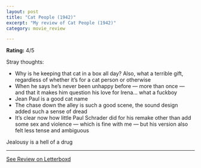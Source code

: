 ```yaml
---
layout: post
title: "Cat People (1942)"
excerpt: "My review of Cat People (1942)"
category: movie_review

---
```


**Rating:** 4/5

Stray thoughts:
* Why is he keeping that cat in a box all day? Also, what a terrible gift, regardless of whether it’s for a cat person or otherwise
* When he says he’s never been unhappy before — more than once — and that it makes him question his love for Irena… what a fuckboy
* Jean Paul is a good cat name
* The chase down the alley is such a good scene, the sound design added such a sense of dread
* It’s clear now how little Paul Schrader did for his remake other than add some sex and violence — which is fine with me — but his version also felt less tense and ambiguous 

Jealousy is a hell of a drug

<hr>

[See Review on Letterboxd](https://boxd.it/3VHTDv)
